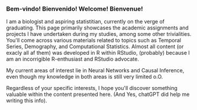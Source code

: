### Bem-vindo! Bienvenido! Welcome! Bienvenue!

I am a biologist and aspiring statistitian, currently on the verge of graduating. This page primarily showcases the academic assignments and projects I have undertaken during my studies, among some other trivialities.  You'll come across various materials related to topics such as Temporal Series, Demography, and Computational Statistics. Almost all content (or exacly all af them) was developed in R within RStudio, (probably) because I am an incorrigible R-enthusiast and RStudio advocate.

My current areas of interest lie in Neural Networks and Causal Inference, even though my knowledge in both areas is still very limited o.O. 

Regardless of your specific interests, I hope you'll discover something valuable within the content presented here. (And Yes, chatGPT did help me writing this info). 



<!--
**cmusso86/cmusso86** is a ✨ _special_ ✨ repository because its `README.md` (this file) appears on your GitHub profile.

Here are some ideas to get you started:

- 🔭 I’m currently working on ...
- 🌱 I’m currently learning ...
- 👯 I’m looking to collaborate on ...
- 🤔 I’m looking for help with ...
- 💬 Ask me about ...
- 📫 How to reach me: ...
- 😄 Pronouns: ...
- ⚡ Fun fact: ...
-->

